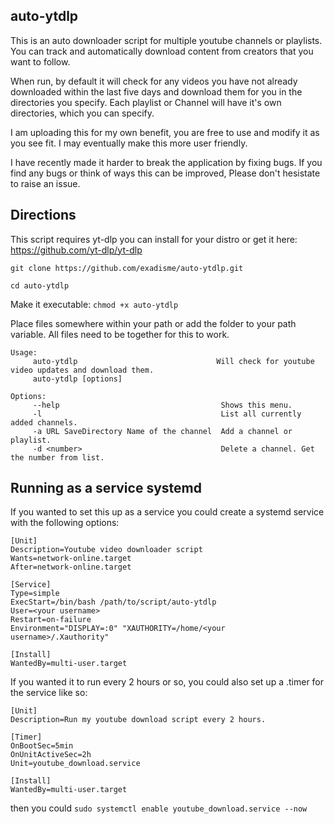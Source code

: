 ## auto-ytdlp

This is an auto downloader script for multiple youtube channels or playlists.
You can track and automatically download content from creators that you want to follow.

When run, by default it will check for any videos you have not already downloaded within the last five days and download them for you in the directories you specify. Each playlist or Channel will have it's own directories, which you can specify.

I am uploading this for my own benefit, you are free to use and modify it as you see fit.
I may eventually make this more user friendly.

I have recently made it harder to break the application by fixing bugs. If you find any bugs or think of ways this can be improved, Please don't hesistate to raise an issue.

## Directions


This script requires yt-dlp you can install for your distro or get it here: https://github.com/yt-dlp/yt-dlp


```git clone https://github.com/exadisme/auto-ytdlp.git```

```cd auto-ytdlp```

Make it executable: ```chmod +x auto-ytdlp```

Place files somewhere within your path or add the folder to your path variable. All files need to be together for this to work.


```
Usage:
     auto-ytdlp                               Will check for youtube video updates and download them.
     auto-ytdlp [options]

Options:
     --help                                    Shows this menu.
     -l                                        List all currently added channels.
     -a URL SaveDirectory Name of the channel  Add a channel or playlist.
     -d <number>                               Delete a channel. Get the number from list.
```
## Running as a service systemd

If you wanted to set this up as a service you could create a systemd service with the following options:

```
[Unit]
Description=Youtube video downloader script
Wants=network-online.target
After=network-online.target

[Service]
Type=simple
ExecStart=/bin/bash /path/to/script/auto-ytdlp
User=<your username>
Restart=on-failure
Environment="DISPLAY=:0" "XAUTHORITY=/home/<your username>/.Xauthority"

[Install]
WantedBy=multi-user.target
```
If you wanted it to run every 2 hours or so, you could also set up a .timer for the service like so:
```
[Unit]
Description=Run my youtube download script every 2 hours.

[Timer]
OnBootSec=5min
OnUnitActiveSec=2h
Unit=youtube_download.service

[Install]
WantedBy=multi-user.target
```
then you could ```sudo systemctl enable youtube_download.service --now```
